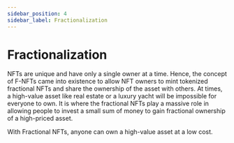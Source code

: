 ```yaml
---
sidebar_position: 4
sidebar_label: Fractionalization
---
```


# Fractionalization

NFTs are unique and have only a single owner at a time. Hence, the concept of F-NFTs came into existence to allow NFT owners to mint tokenized fractional NFTs and share the ownership of the asset with others. At times, a high-value asset like real estate or a luxury yacht will be impossible for everyone to own. It is where the fractional NFTs play a massive role in allowing people to invest a small sum of money to gain fractional ownership of a high-priced asset.

With Fractional NFTs, anyone can own a high-value asset at a low cost.



